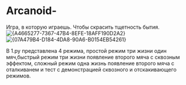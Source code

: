 # Arcanoid-
Игра, в которую играешь. Чтобы скрасить тщетность бытия.
![{A4665277-7367-47B4-8EFE-18AFF190D2A2}](https://github.com/user-attachments/assets/caa92627-0b01-4b0d-aa5b-fae6994847fe)
![{07A479B4-D184-4DA8-90A6-B0154EB54261}](https://github.com/user-attachments/assets/ffd4e9cd-a543-4c2d-ab7f-a4f880206490)

В 1.py представлена 4 режима, простой режим три жизни один мяч,быстрый режим три жизни появление второго мяча с сквозным эффектом, сложный режим одна жизнь появление второго мяча с оталкиванем и тест с демонстрацией сквозного и отскакивающего режимов. 
